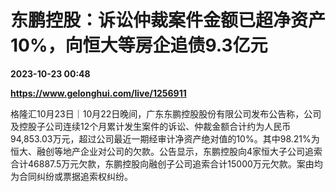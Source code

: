 # 东鹏控股：诉讼仲裁案件金额已超净资产10%，向恒大等房企追债9.3亿元

**2023-10-23 00:48**

**https://www.gelonghui.com/live/1256911**

格隆汇10月23日｜10月22日晚间，广东东鹏控股股份有限公司发布公告称，公司及控股子公司连续12个月累计发生案件的诉讼、仲裁金额合计约为人民币94,853.03万元，超过公司最近一期经审计净资产绝对值的10%。其中98.21%为恒大、融创等地产企业对公司的欠款。公告显示，东鹏控股向4家恒大子公司追索合计46887.5万元欠款，东鹏控股向融创子公司追索合计15000万元欠款。案由均为合同纠纷或票据追索权纠纷。